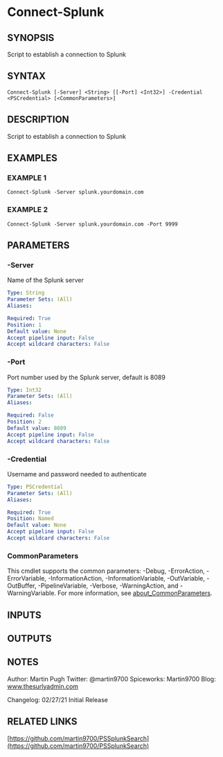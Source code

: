 # Connect-Splunk

## SYNOPSIS
Script to establish a connection to Splunk

## SYNTAX

```
Connect-Splunk [-Server] <String> [[-Port] <Int32>] -Credential <PSCredential> [<CommonParameters>]
```

## DESCRIPTION
Script to establish a connection to Splunk

## EXAMPLES

### EXAMPLE 1
```
Connect-Splunk -Server splunk.yourdomain.com
```

### EXAMPLE 2
```
Connect-Splunk -Server splunk.yourdomain.com -Port 9999
```

## PARAMETERS

### -Server
Name of the Splunk server

```yaml
Type: String
Parameter Sets: (All)
Aliases:

Required: True
Position: 1
Default value: None
Accept pipeline input: False
Accept wildcard characters: False
```

### -Port
Port number used by the Splunk server, default is 8089

```yaml
Type: Int32
Parameter Sets: (All)
Aliases:

Required: False
Position: 2
Default value: 8089
Accept pipeline input: False
Accept wildcard characters: False
```

### -Credential
Username and password needed to authenticate

```yaml
Type: PSCredential
Parameter Sets: (All)
Aliases:

Required: True
Position: Named
Default value: None
Accept pipeline input: False
Accept wildcard characters: False
```

### CommonParameters
This cmdlet supports the common parameters: -Debug, -ErrorAction, -ErrorVariable, -InformationAction, -InformationVariable, -OutVariable, -OutBuffer, -PipelineVariable, -Verbose, -WarningAction, and -WarningVariable. For more information, see [about_CommonParameters](http://go.microsoft.com/fwlink/?LinkID=113216).

## INPUTS

## OUTPUTS

## NOTES
Author:         Martin Pugh
Twitter:        @martin9700
Spiceworks:     Martin9700
Blog:           www.thesurlyadmin.com

Changelog:
    02/27/21    Initial Release

## RELATED LINKS

[https://github.com/martin9700/PSSplunkSearch](https://github.com/martin9700/PSSplunkSearch)


